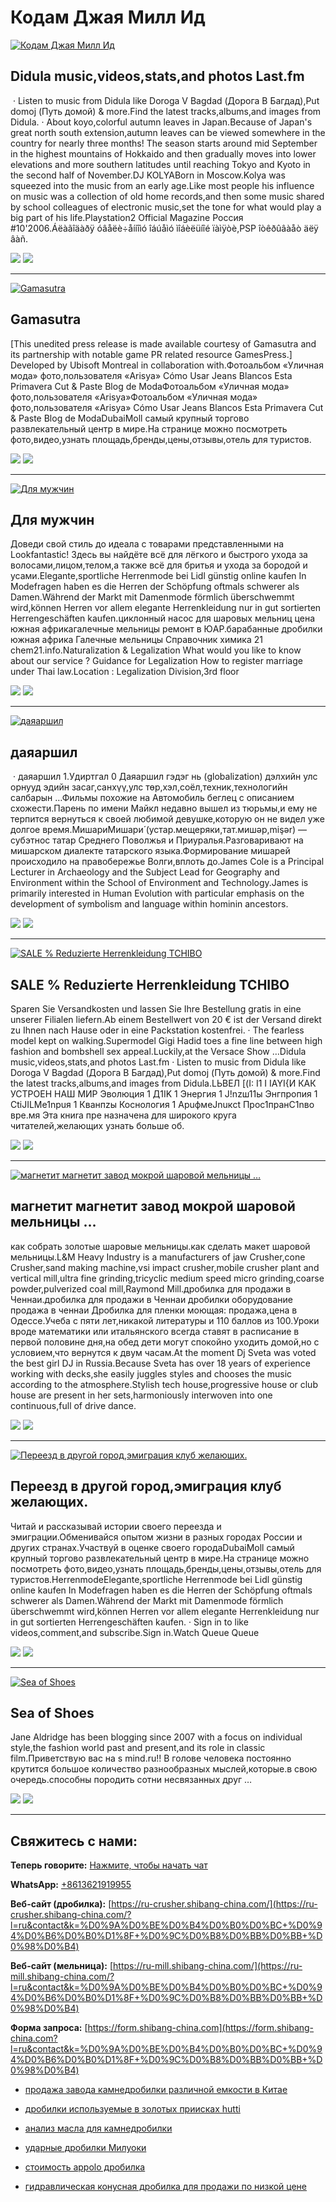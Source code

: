 # Кодам Джая Милл Ид

<a href="https://swt.shibang-china.com/?l=ru&img&k=%D0%9A%D0%BE%D0%B4%D0%B0%D0%BC+%D0%94%D0%B6%D0%B0%D1%8F+%D0%9C%D0%B8%D0%BB%D0%BB+%D0%98%D0%B4" target="_blank">![Кодам Джая Милл Ид](http://static.shibang-china.com/all-800x300/846.jpg)</a>

## Didula music,videos,stats,and photos Last.fm
&nbsp;&#0183;&#32;Listen to music from Didula like Doroga V Bagdad (Дорога В Багдад),Put domoj (Путь домой) &amp; more.Find the latest tracks,albums,and images from Didula.&nbsp;&#0183;&#32;About koyo,colorful autumn leaves in Japan.Because of Japan's great north south extension,autumn leaves can be viewed somewhere in the country for nearly three months! The season starts around mid September in the highest mountains of Hokkaido and then gradually moves into lower elevations and more southern latitudes until reaching Tokyo and Kyoto in the second half of November.DJ KOLYABorn in Moscow.Kolya was squeezed into the music from an early age.Like most people his influence on music was a collection of old home records,and then some music shared by school colleagues of electronic music,set the tone for what would play a big part of his life.Playstation2 Official Magazine Россия #10'2006.&#193;&#235;&#224;&#227;&#238;&#228;&#224;&#240;&#255; &#243;&#226;&#229;&#235;&#232;&#247;&#229;&#237;&#237;&#238;&#236;&#243; &#238;&#225;&#250;&#229;&#236;&#243; &#236;&#238;&#225;&#232;&#235;&#252;&#237;&#238;&#233; &#239;&#224;&#236;&#255;&#242;&#232;,PSP &#238;&#242;&#234;&#240;&#251;&#226;&#224;&#229;&#242; &#228;&#235;&#255; &#226;&#224;&#241;.


<a href="https://whatsapp.shibangsoft.com/WhatsApp.php" target="_blank" title="WhatsApp">![](http://static.shibang-china.com/icon/whatsapp.png)</a> <a href="https://swt.shibang-china.com/?l=ru&icon&k=%D0%9A%D0%BE%D0%B4%D0%B0%D0%BC+%D0%94%D0%B6%D0%B0%D1%8F+%D0%9C%D0%B8%D0%BB%D0%BB+%D0%98%D0%B4" target="_blank">![](http://static.shibang-china.com/icon/chat-ru.png)</a>

---

<a href="https://swt.shibang-china.com/?l=ru&img&k=%D0%9A%D0%BE%D0%B4%D0%B0%D0%BC+%D0%94%D0%B6%D0%B0%D1%8F+%D0%9C%D0%B8%D0%BB%D0%BB+%D0%98%D0%B4" target="_blank">![Gamasutra](http://static.shibang-china.com/all-800x300/1525.jpg)</a>

## Gamasutra
[This unedited press release is made available courtesy of Gamasutra and its partnership with notable game PR related resource GamesPress.] Developed by Ubisoft Montreal in collaboration with.Фотоальбом &#171;Уличная мода&#187; фото,пользователя &#171;Arisya&#187; C&#243;mo Usar Jeans Blancos Esta Primavera Cut &amp; Paste Blog de ModaФотоальбом &#171;Уличная мода&#187; фото,пользователя &#171;Arisya&#187;Фотоальбом &#171;Уличная мода&#187; фото,пользователя &#171;Arisya&#187; C&#243;mo Usar Jeans Blancos Esta Primavera Cut &amp; Paste Blog de ModaDubaiMoll самый крупный торгово развлекательный центр в мире.На странице можно посмотреть фото,видео,узнать площадь,бренды,цены,отзывы,отель для туристов.


<a href="https://whatsapp.shibangsoft.com/WhatsApp.php" target="_blank" title="WhatsApp">![](http://static.shibang-china.com/icon/whatsapp.png)</a> <a href="https://swt.shibang-china.com/?l=ru&icon&k=%D0%9A%D0%BE%D0%B4%D0%B0%D0%BC+%D0%94%D0%B6%D0%B0%D1%8F+%D0%9C%D0%B8%D0%BB%D0%BB+%D0%98%D0%B4" target="_blank">![](http://static.shibang-china.com/icon/chat-ru.png)</a>

---

<a href="https://swt.shibang-china.com/?l=ru&img&k=%D0%9A%D0%BE%D0%B4%D0%B0%D0%BC+%D0%94%D0%B6%D0%B0%D1%8F+%D0%9C%D0%B8%D0%BB%D0%BB+%D0%98%D0%B4" target="_blank">![Для мужчин](http://static.shibang-china.com/all-800x300/877.jpg)</a>

## Для мужчин
Доведи свой стиль до идеала с товарами представленными на Lookfantastic! Здесь вы найдёте всё для лёгкого и быстрого ухода за волосами,лицом,телом,а также всё для бритья и ухода за бородой и усами.Elegante,sportliche Herrenmode bei Lidl g&#252;nstig online kaufen In Modefragen haben es die Herren der Sch&#246;pfung oftmals schwerer als Damen.W&#228;hrend der Markt mit Damenmode f&#246;rmlich &#252;berschwemmt wird,k&#246;nnen Herren vor allem elegante Herrenkleidung nur in gut sortierten Herrengesch&#228;ften kaufen.циклонный насос для шаровых мельниц цена южная африкагалечные мельницы ремонт в ЮАР.барабанные дробилки южная африка Галечные мельницы Справочник химика 21 chem21.info.Naturalization &amp; Legalization What would you like to know about our service ? Guidance for Legalization How to register marriage under Thai law.Location : Legalization Division,3rd floor


<a href="https://whatsapp.shibangsoft.com/WhatsApp.php" target="_blank" title="WhatsApp">![](http://static.shibang-china.com/icon/whatsapp.png)</a> <a href="https://swt.shibang-china.com/?l=ru&icon&k=%D0%9A%D0%BE%D0%B4%D0%B0%D0%BC+%D0%94%D0%B6%D0%B0%D1%8F+%D0%9C%D0%B8%D0%BB%D0%BB+%D0%98%D0%B4" target="_blank">![](http://static.shibang-china.com/icon/chat-ru.png)</a>

---

<a href="https://swt.shibang-china.com/?l=ru&img&k=%D0%9A%D0%BE%D0%B4%D0%B0%D0%BC+%D0%94%D0%B6%D0%B0%D1%8F+%D0%9C%D0%B8%D0%BB%D0%BB+%D0%98%D0%B4" target="_blank">![даяаршил](http://static.shibang-china.com/all-800x300/884.jpg)</a>

## даяаршил
&nbsp;&#0183;&#32;даяаршил 1.Удиртгал 0 Даяаршил гэдэг нь (globalization) дэлхийн улс орнууд эдийн засаг,санхүү,улс төр,хэл,соёл,техник,технологийн салбарын …Фильмы похожие на Автомобиль беглец с описанием схожести.Парень по имени Майкл недавно вышел из тюрьмы,и ему не терпится вернуться к своей любимой девушке,которую он не видел уже долгое время.МишариМишари́ (устар.мещеряки,тат.мишәр,mişər) — субэтнос татар Среднего Поволжья и Приуралья.Разговаривают на мишарском диалекте татарского языка.Формирование мишарей происходило на правобережье Волги,вплоть до.James Cole is a Principal Lecturer in Archaeology and the Subject Lead for Geography and Environment within the School of Environment and Technology.James is primarily interested in Human Evolution with particular emphasis on the development of symbolism and language within hominin ancestors.


<a href="https://whatsapp.shibangsoft.com/WhatsApp.php" target="_blank" title="WhatsApp">![](http://static.shibang-china.com/icon/whatsapp.png)</a> <a href="https://swt.shibang-china.com/?l=ru&icon&k=%D0%9A%D0%BE%D0%B4%D0%B0%D0%BC+%D0%94%D0%B6%D0%B0%D1%8F+%D0%9C%D0%B8%D0%BB%D0%BB+%D0%98%D0%B4" target="_blank">![](http://static.shibang-china.com/icon/chat-ru.png)</a>

---

<a href="https://swt.shibang-china.com/?l=ru&img&k=%D0%9A%D0%BE%D0%B4%D0%B0%D0%BC+%D0%94%D0%B6%D0%B0%D1%8F+%D0%9C%D0%B8%D0%BB%D0%BB+%D0%98%D0%B4" target="_blank">![SALE % Reduzierte Herrenkleidung TCHIBO](http://static.shibang-china.com/all-800x300/850.jpg)</a>

## SALE % Reduzierte Herrenkleidung TCHIBO
Sparen Sie Versandkosten und lassen Sie Ihre Bestellung gratis in eine unserer Filialen liefern.Ab einem Bestellwert von 20 € ist der Versand direkt zu Ihnen nach Hause oder in eine Packstation kostenfrei.&nbsp;&#0183;&#32;The fearless model kept on walking.Supermodel Gigi Hadid toes a fine line between high fashion and bombshell sex appeal.Luckily,at the Versace Show …Didula music,videos,stats,and photos Last.fm&nbsp;&#0183;&#32;Listen to music from Didula like Doroga V Bagdad (Дорога В Багдад),Put domoj (Путь домой) &amp; more.Find the latest tracks,albums,and images from Didula.LЬВЕЛ [(I: I1 I IAYI{И КАК УСТРОЕН НАШ МИР Эволюция 1 Д1IK 1 Энергия 1 J!nzш11ы Энгпропия 1 CtiJILМe1npuя 1 Кванпzы Коснология 1 ApuфмeJnuкct Прос1пранС1nво вре.мя Эта книrа пре назначена для широкого круга читателей,желающих узнать больше об.


<a href="https://whatsapp.shibangsoft.com/WhatsApp.php" target="_blank" title="WhatsApp">![](http://static.shibang-china.com/icon/whatsapp.png)</a> <a href="https://swt.shibang-china.com/?l=ru&icon&k=%D0%9A%D0%BE%D0%B4%D0%B0%D0%BC+%D0%94%D0%B6%D0%B0%D1%8F+%D0%9C%D0%B8%D0%BB%D0%BB+%D0%98%D0%B4" target="_blank">![](http://static.shibang-china.com/icon/chat-ru.png)</a>

---

<a href="https://swt.shibang-china.com/?l=ru&img&k=%D0%9A%D0%BE%D0%B4%D0%B0%D0%BC+%D0%94%D0%B6%D0%B0%D1%8F+%D0%9C%D0%B8%D0%BB%D0%BB+%D0%98%D0%B4" target="_blank">![магнетит магнетит завод мокрой шаровой мельницы …](http://static.shibang-china.com/all-800x300/1008.jpg)</a>

## магнетит магнетит завод мокрой шаровой мельницы …
как собрать золотые шаровые мельницы.как сделать макет шаровой мельницы.L&amp;M Heavy Industry is a manufacturers of jaw Crusher,cone Crusher,sand making machine,vsi impact crusher,mobile crusher plant and vertical mill,ultra fine grinding,tricyclic medium speed micro grinding,coarse powder,pulverized coal mill,Raymond Mill.дробилка для продажи в Ченнаи.дробилка для продажи в Ченнаи дробилки оборудование продажа в ченнаи Дробилка для пленки моющая: продажа,цена в Одессе.Учеба с пяти лет,никакой литературы и 110 баллов из 100.Уроки вроде математики или итальянского всегда ставят в расписание в первой половине дня,на обед дети могут спокойно уходить домой,но с условием,что вернутся к двум часам.At the moment Dj Sveta was voted the best girl DJ in Russia.Because Sveta has over 18 years of experience working with decks,she easily juggles styles and chooses the music according to the atmosphere.Stylish tech house,progressive house or club house are present in her sets,harmoniously interwoven into one continuous,full of drive dance.


<a href="https://whatsapp.shibangsoft.com/WhatsApp.php" target="_blank" title="WhatsApp">![](http://static.shibang-china.com/icon/whatsapp.png)</a> <a href="https://swt.shibang-china.com/?l=ru&icon&k=%D0%9A%D0%BE%D0%B4%D0%B0%D0%BC+%D0%94%D0%B6%D0%B0%D1%8F+%D0%9C%D0%B8%D0%BB%D0%BB+%D0%98%D0%B4" target="_blank">![](http://static.shibang-china.com/icon/chat-ru.png)</a>

---

<a href="https://swt.shibang-china.com/?l=ru&img&k=%D0%9A%D0%BE%D0%B4%D0%B0%D0%BC+%D0%94%D0%B6%D0%B0%D1%8F+%D0%9C%D0%B8%D0%BB%D0%BB+%D0%98%D0%B4" target="_blank">![Переезд в другой город,эмиграция клуб желающих.](http://static.shibang-china.com/all-800x300/377.jpg)</a>

## Переезд в другой город,эмиграция клуб желающих.
Читай и рассказывай истории своего переезда и эмиграции.Обменивайся опытом жизни в разных городах России и других странах.Участвуй в оценке своего городаDubaiMoll самый крупный торгово развлекательный центр в мире.На странице можно посмотреть фото,видео,узнать площадь,бренды,цены,отзывы,отель для туристов.HerrenmodeElegante,sportliche Herrenmode bei Lidl g&#252;nstig online kaufen In Modefragen haben es die Herren der Sch&#246;pfung oftmals schwerer als Damen.W&#228;hrend der Markt mit Damenmode f&#246;rmlich &#252;berschwemmt wird,k&#246;nnen Herren vor allem elegante Herrenkleidung nur in gut sortierten Herrengesch&#228;ften kaufen.&nbsp;&#0183;&#32;Sign in to like videos,comment,and subscribe.Sign in.Watch Queue Queue


<a href="https://whatsapp.shibangsoft.com/WhatsApp.php" target="_blank" title="WhatsApp">![](http://static.shibang-china.com/icon/whatsapp.png)</a> <a href="https://swt.shibang-china.com/?l=ru&icon&k=%D0%9A%D0%BE%D0%B4%D0%B0%D0%BC+%D0%94%D0%B6%D0%B0%D1%8F+%D0%9C%D0%B8%D0%BB%D0%BB+%D0%98%D0%B4" target="_blank">![](http://static.shibang-china.com/icon/chat-ru.png)</a>

---

<a href="https://swt.shibang-china.com/?l=ru&img&k=%D0%9A%D0%BE%D0%B4%D0%B0%D0%BC+%D0%94%D0%B6%D0%B0%D1%8F+%D0%9C%D0%B8%D0%BB%D0%BB+%D0%98%D0%B4" target="_blank">![Sea of Shoes](http://static.shibang-china.com/all-800x300/1189.jpg)</a>

## Sea of Shoes
Jane Aldridge has been blogging since 2007 with a focus on individual style,the fashion world past and present,and its role in classic film.Приветствую вас на s mind.ru!! В голове человека постоянно крутится большое количество разнообразных мыслей,которые.в свою очередь.способны породить сотни несвязанных друг …

<a href="https://whatsapp.shibangsoft.com/WhatsApp.php" target="_blank" title="WhatsApp">![](http://static.shibang-china.com/icon/whatsapp.png)</a> <a href="https://swt.shibang-china.com/?l=ru&icon&k=%D0%9A%D0%BE%D0%B4%D0%B0%D0%BC+%D0%94%D0%B6%D0%B0%D1%8F+%D0%9C%D0%B8%D0%BB%D0%BB+%D0%98%D0%B4" target="_blank">![](http://static.shibang-china.com/icon/chat-ru.png)</a>

---
## Свяжитесь с нами:

**Теперь говорите:** [Нажмите, чтобы начать чат](https://swt.shibang-china.com?l=ru&contact&k=%D0%9A%D0%BE%D0%B4%D0%B0%D0%BC+%D0%94%D0%B6%D0%B0%D1%8F+%D0%9C%D0%B8%D0%BB%D0%BB+%D0%98%D0%B4)

**WhatsApp:**  [+8613621919955](https://whatsapp.shibangsoft.com/WhatsApp.php)

**Веб-сайт (дробилка):** [https://ru-crusher.shibang-china.com/](https://ru-crusher.shibang-china.com/?l=ru&contact&k=%D0%9A%D0%BE%D0%B4%D0%B0%D0%BC+%D0%94%D0%B6%D0%B0%D1%8F+%D0%9C%D0%B8%D0%BB%D0%BB+%D0%98%D0%B4)

**Веб-сайт (мельница):** [https://ru-mill.shibang-china.com/](https://ru-mill.shibang-china.com/?l=ru&contact&k=%D0%9A%D0%BE%D0%B4%D0%B0%D0%BC+%D0%94%D0%B6%D0%B0%D1%8F+%D0%9C%D0%B8%D0%BB%D0%BB+%D0%98%D0%B4)

**Форма запроса:** [https://form.shibang-china.com](https://form.shibang-china.com?l=ru&contact&k=%D0%9A%D0%BE%D0%B4%D0%B0%D0%BC+%D0%94%D0%B6%D0%B0%D1%8F+%D0%9C%D0%B8%D0%BB%D0%BB+%D0%98%D0%B4)

* [продажа завода камнедробилки различной емкости в Китае](../131/%D0%BF%D1%80%D0%BE%D0%B4%D0%B0%D0%B6%D0%B0%20%D0%B7%D0%B0%D0%B2%D0%BE%D0%B4%D0%B0%20%D0%BA%D0%B0%D0%BC%D0%BD%D0%B5%D0%B4%D1%80%D0%BE%D0%B1%D0%B8%D0%BB%D0%BA%D0%B8%20%D1%80%D0%B0%D0%B7%D0%BB%D0%B8%D1%87%D0%BD%D0%BE%D0%B9%20%D0%B5%D0%BC%D0%BA%D0%BE%D1%81%D1%82%D0%B8%20%D0%B2%20%D0%9A%D0%B8%D1%82%D0%B0%D0%B5.md)

* [дробилки используемые в золотых приисках hutti](../132/%D0%B4%D1%80%D0%BE%D0%B1%D0%B8%D0%BB%D0%BA%D0%B8%20%D0%B8%D1%81%D0%BF%D0%BE%D0%BB%D1%8C%D0%B7%D1%83%D0%B5%D0%BC%D1%8B%D0%B5%20%D0%B2%20%D0%B7%D0%BE%D0%BB%D0%BE%D1%82%D1%8B%D1%85%20%D0%BF%D1%80%D0%B8%D0%B8%D1%81%D0%BA%D0%B0%D1%85%20hutti.md)

* [анализ масла для камнедробилки](../133/%D0%B0%D0%BD%D0%B0%D0%BB%D0%B8%D0%B7%20%D0%BC%D0%B0%D1%81%D0%BB%D0%B0%20%D0%B4%D0%BB%D1%8F%20%D0%BA%D0%B0%D0%BC%D0%BD%D0%B5%D0%B4%D1%80%D0%BE%D0%B1%D0%B8%D0%BB%D0%BA%D0%B8.md)

* [ударные дробилки Милуоки](../132/%D1%83%D0%B4%D0%B0%D1%80%D0%BD%D1%8B%D0%B5%20%D0%B4%D1%80%D0%BE%D0%B1%D0%B8%D0%BB%D0%BA%D0%B8%20%D0%9C%D0%B8%D0%BB%D1%83%D0%BE%D0%BA%D0%B8.md)

* [стоимость appolo дробилка](../132/%D1%81%D1%82%D0%BE%D0%B8%D0%BC%D0%BE%D1%81%D1%82%D1%8C%20appolo%20%D0%B4%D1%80%D0%BE%D0%B1%D0%B8%D0%BB%D0%BA%D0%B0.md)

* [гидравлическая конусная дробилка для продажи по низкой цене](../135/%D0%B3%D0%B8%D0%B4%D1%80%D0%B0%D0%B2%D0%BB%D0%B8%D1%87%D0%B5%D1%81%D0%BA%D0%B0%D1%8F%20%D0%BA%D0%BE%D0%BD%D1%83%D1%81%D0%BD%D0%B0%D1%8F%20%D0%B4%D1%80%D0%BE%D0%B1%D0%B8%D0%BB%D0%BA%D0%B0%20%D0%B4%D0%BB%D1%8F%20%D0%BF%D1%80%D0%BE%D0%B4%D0%B0%D0%B6%D0%B8%20%D0%BF%D0%BE%20%D0%BD%D0%B8%D0%B7%D0%BA%D0%BE%D0%B9%20%D1%86%D0%B5%D0%BD%D0%B5.md)
